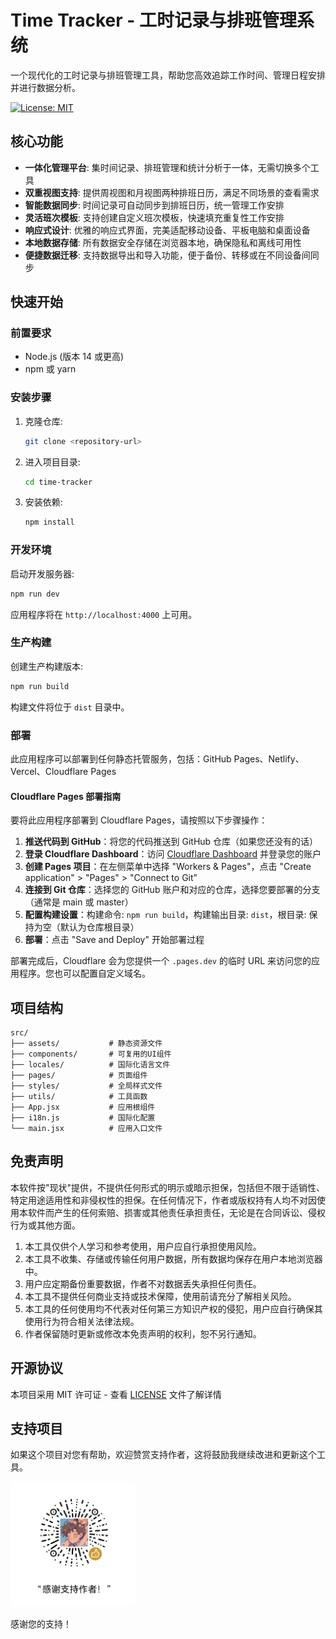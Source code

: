 # Time Tracker - 工时记录与排班管理系统

一个现代化的工时记录与排班管理工具，帮助您高效追踪工作时间、管理日程安排并进行数据分析。

[![License: MIT](https://img.shields.io/badge/License-MIT-yellow.svg)](https://opensource.org/licenses/MIT)

## 核心功能

- **一体化管理平台**: 集时间记录、排班管理和统计分析于一体，无需切换多个工具
- **双重视图支持**: 提供周视图和月视图两种排班日历，满足不同场景的查看需求
- **智能数据同步**: 时间记录可自动同步到排班日历，统一管理工作安排
- **灵活班次模板**: 支持创建自定义班次模板，快速填充重复性工作安排
- **响应式设计**: 优雅的响应式界面，完美适配移动设备、平板电脑和桌面设备
- **本地数据存储**: 所有数据安全存储在浏览器本地，确保隐私和离线可用性
- **便捷数据迁移**: 支持数据导出和导入功能，便于备份、转移或在不同设备间同步

## 快速开始

### 前置要求
- Node.js (版本 14 或更高)
- npm 或 yarn

### 安装步骤
1. 克隆仓库:
   ```bash
   git clone <repository-url>
   ```
2. 进入项目目录:
   ```bash
   cd time-tracker
   ```
3. 安装依赖:
   ```bash
   npm install
   ```

### 开发环境
启动开发服务器:
```bash
npm run dev
```
应用程序将在 `http://localhost:4000` 上可用。

### 生产构建
创建生产构建版本:
```bash
npm run build
```
构建文件将位于 `dist` 目录中。

### 部署
此应用程序可以部署到任何静态托管服务，包括：GitHub Pages、Netlify、Vercel、Cloudflare Pages

#### Cloudflare Pages 部署指南
要将此应用程序部署到 Cloudflare Pages，请按照以下步骤操作：
1. **推送代码到 GitHub**：将您的代码推送到 GitHub 仓库（如果您还没有的话）
2. **登录 Cloudflare Dashboard**：访问 [Cloudflare Dashboard](https://dash.cloudflare.com/) 并登录您的账户
3. **创建 Pages 项目**：在左侧菜单中选择 "Workers & Pages"，点击 "Create application" > "Pages" > "Connect to Git"
4. **连接到 Git 仓库**：选择您的 GitHub 账户和对应的仓库，选择您要部署的分支（通常是 main 或 master）
5. **配置构建设置**：构建命令: `npm run build`，构建输出目录: `dist`，根目录: 保持为空（默认为仓库根目录）
6. **部署**：点击 "Save and Deploy" 开始部署过程

部署完成后，Cloudflare 会为您提供一个 `.pages.dev` 的临时 URL 来访问您的应用程序。您也可以配置自定义域名。

## 项目结构
```
src/
├── assets/           # 静态资源文件
├── components/       # 可复用的UI组件
├── locales/          # 国际化语言文件
├── pages/            # 页面组件
├── styles/           # 全局样式文件
├── utils/            # 工具函数
├── App.jsx           # 应用根组件
├── i18n.js           # 国际化配置
└── main.jsx          # 应用入口文件
```

## 免责声明

本软件按"现状"提供，不提供任何形式的明示或暗示担保，包括但不限于适销性、特定用途适用性和非侵权性的担保。在任何情况下，作者或版权持有人均不对因使用本软件而产生的任何索赔、损害或其他责任承担责任，无论是在合同诉讼、侵权行为或其他方面。

1. 本工具仅供个人学习和参考使用，用户应自行承担使用风险。
2. 本工具不收集、存储或传输任何用户数据，所有数据均保存在用户本地浏览器中。
3. 用户应定期备份重要数据，作者不对数据丢失承担任何责任。
4. 本工具不提供任何商业支持或技术保障，使用前请充分了解相关风险。
5. 本工具的任何使用均不代表对任何第三方知识产权的侵犯，用户应自行确保其使用行为符合相关法律法规。
6. 作者保留随时更新或修改本免责声明的权利，恕不另行通知。

## 开源协议
本项目采用 MIT 许可证 - 查看 [LICENSE](LICENSE) 文件了解详情

## 支持项目
如果这个项目对您有帮助，欢迎赞赏支持作者，这将鼓励我继续改进和更新这个工具。

<img src="public/reword.png" alt="赞赏码" width="200" />

感谢您的支持！
